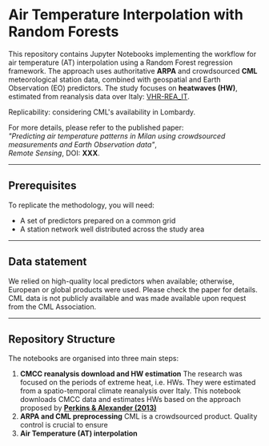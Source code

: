 # Air Temperature Interpolation with Random Forests

This repository contains Jupyter Notebooks implementing the workflow for air temperature (AT) interpolation using a Random Forest regression framework. The approach uses authoritative **ARPA** and crowdsourced **CML** meteorological station data, combined with geospatial and Earth Observation (EO) predictors. The study focuses on **heatwaves (HW)**, estimated from reanalysis data over Italy: [VHR-REA_IT](https://dds.cmcc.it/#/dataset/era5-downscaled-over-italy/hourly).

Replicability: considering CML's availability in Lombardy.

For more details, please refer to the published paper:  
*"Predicting air temperature patterns in Milan using crowdsourced measurements and Earth Observation data"*,  
_Remote Sensing_, DOI: **XXX**.

---

## Prerequisites
To replicate the methodology, you will need:
- A set of predictors prepared on a common grid  
- A station network well distributed across the study area  

---

## Data statement
We relied on high-quality local predictors when available; otherwise, European or global products were used. Please check the paper for details.
CML data is not publicly available and was made available upon request from the CML Association.

---

## Repository Structure
The notebooks are organised into three main steps:

1. **CMCC reanalysis download and HW estimation**
   The research was focused on the periods of extreme heat, i.e. HWs. They were estimated from a spatio-temporal climate reanalysis over Italy.
   This notebook downloads CMCC data and estimates HWs based on the approach proposed by **[Perkins & Alexander (2013)](https://doi.org/10.1175/JCLI-D-12-00383.1)**
3. **ARPA and CML preprocessing**
   CML is a crowdsourced product. Quality control is crucial to ensure 
5. **Air Temperature (AT) interpolation**
